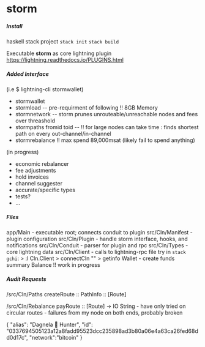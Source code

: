 # storm 

##### Install
haskell stack project
`stack init`
`stack build`

Executable **storm** as core lightning plugin 
https://lightning.readthedocs.io/PLUGINS.html

##### Added Interface
(i.e $ lightning-cli stormwallet)  
- stormwallet 
- stormload -- pre-requirment of following !! 8GB Memory
- stormnetwork -- storm prunes unrouteable/unreachable nodes and fees over threashold  
- stormpaths fromid toid -- !! for large nodes can take time : finds shortest path on every out-channel/in-channel 
- stormrebalance !! max spend 89,000msat (likely fail to spend anything) 
  
(in progress)
- economic rebalancer 
- fee adjustments 
- hold invoices
- channel suggester
- accurate/specific types 
- tests?
- ...

##### Files 
app/Main - executable root; connects conduit to plugin
src/Cln/Manifest - plugin configuration 
src/Cln/Plugin - handle storm interface, hooks, and notifications
src/Cln/Conduit - parser for plugin and rpc 
src/Cln/Types - core lightning data
src/Cln/Client - calls to lightning-rpc file
try in `stack gchi`:
    \> :l Cln.Client
    \> connectCln "<rpc-file-path>" 
    \> getinfo
Wallet - create funds summary
Balance !! work in progress

##### Audit Requests
/src/Cln/Paths 
createRoute :: PathInfo :: [Route]
    
/src/Cln/Rebalance 
payRoute :: [Route] -> IO String
    - have only tried on circular routes 
    - failures from my node on both ends, probably broken


{
"alias": "Dagnela 🦄 Hunter",
"id": "0337694505123a12a8fadd95523dcc235898ad3b80a06e4a63ca26fed68dd0d17c",
"network":"bitcoin"
}
